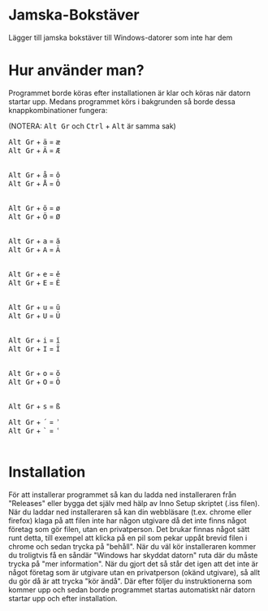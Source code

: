 # Jamska-Bokstäver
Lägger till jamska bokstäver till Windows-datorer som inte har dem

# Hur använder man?
Programmet borde köras efter installationen är klar och köras när datorn startar upp. Medans programmet körs i bakgrunden så borde dessa knappkombinationer fungera:

(NOTERA: <kbd>Alt Gr</kbd> och <kbd>Ctrl</kbd> + <kbd>Alt</kbd> är samma sak)

<kbd>Alt Gr</kbd> + <kbd>ä</kbd> = <kbd>æ</kbd><br>
<kbd>Alt Gr</kbd> + <kbd>Ä</kbd> = <kbd>Æ</kbd><br><br>

<kbd>Alt Gr</kbd> + <kbd>å</kbd> = <kbd>ô</kbd><br>
<kbd>Alt Gr</kbd> + <kbd>Å</kbd> = <kbd>Ô</kbd><br><br>

<kbd>Alt Gr</kbd> + <kbd>ö</kbd> = <kbd>ø</kbd><br>
<kbd>Alt Gr</kbd> + <kbd>Ö</kbd> = <kbd>Ø</kbd><br><br>

<kbd>Alt Gr</kbd> + <kbd>a</kbd> = <kbd>ă</kbd><br>
<kbd>Alt Gr</kbd> + <kbd>A</kbd> = <kbd>Ă</kbd><br><br>

<kbd>Alt Gr</kbd> + <kbd>e</kbd> = <kbd>ě</kbd><br>
<kbd>Alt Gr</kbd> + <kbd>E</kbd> = <kbd>Ě</kbd><br><br>

<kbd>Alt Gr</kbd> + <kbd>u</kbd> = <kbd>ŭ</kbd><br>
<kbd>Alt Gr</kbd> + <kbd>U</kbd> = <kbd>Ŭ</kbd><br><br>

<kbd>Alt Gr</kbd> + <kbd>i</kbd> = <kbd>ĭ</kbd><br>
<kbd>Alt Gr</kbd> + <kbd>I</kbd> = <kbd>Ĭ</kbd><br><br>

<kbd>Alt Gr</kbd> + <kbd>o</kbd> = <kbd>ŏ</kbd><br>
<kbd>Alt Gr</kbd> + <kbd>O</kbd> = <kbd>Ŏ</kbd><br><br>

<kbd>Alt Gr</kbd> + <kbd>s</kbd> = <kbd>ß</kbd><br>

<kbd>Alt Gr</kbd> + <kbd>´</kbd> = <kbd>ʾ</kbd><br>
<kbd>Alt Gr</kbd> + <kbd>\`</kbd> = <kbd>ʿ</kbd><br><br>

# Installation
För att installerar programmet så kan du ladda ned installeraren från "Releases" eller bygga det själv med hälp av Inno Setup skriptet (.iss filen). När du laddar ned installeraren så kan din webbläsare (t.ex. chrome eller firefox) klaga på att filen inte har någon utgivare då det inte finns något företag som gör filen, utan en privatperson. Det brukar finnas något sätt runt detta, till exempel att klicka på en pil som pekar uppåt brevid filen i chrome och sedan trycka på "behåll". När du väl kör installeraren kommer du troligtvis få en såndär "Windows har skyddat datorn" ruta där du måste trycka på "mer information". När du gjort det så står det igen att det inte är något företag som är utgivare utan en privatperson (okänd utgivare), så allt du gör då är att trycka "kör ändå". Där efter följer du instruktionerna som kommer upp och sedan borde programmet startas automatiskt när datorn startar upp och efter installation.
